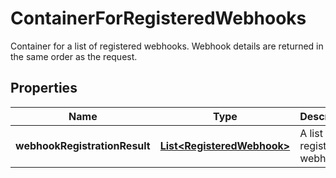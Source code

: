 

# ContainerForRegisteredWebhooks

Container for a list of registered webhooks. Webhook details are returned in the same order as the request.
## Properties

Name | Type | Description | Notes
------------ | ------------- | ------------- | -------------
**webhookRegistrationResult** | [**List&lt;RegisteredWebhook&gt;**](RegisteredWebhook.md) | A list of registered webhooks. |  [optional]




